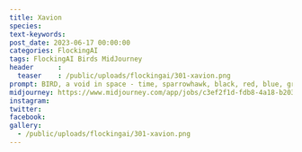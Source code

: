 ```yaml
---
title: Xavion
species: 
text-keywords: 
post_date: 2023-06-17 00:00:00
categories: FlockingAI
tags: FlockingAI Birds MidJourney 
header      :
  teaser    : /public/uploads/flockingai/301-xavion.png
prompt: BIRD, a void in space - time, sparrowhawk, black, red, blue, green, yellow, drippy, strange, abstract surrealism
midjourney: https://www.midjourney.com/app/jobs/c3ef2f1d-fdb8-4a18-b203-1d154ad7bf0e
instagram: 
twitter: 
facebook: 
gallery: 
  - /public/uploads/flockingai/301-xavion.png
---
```


